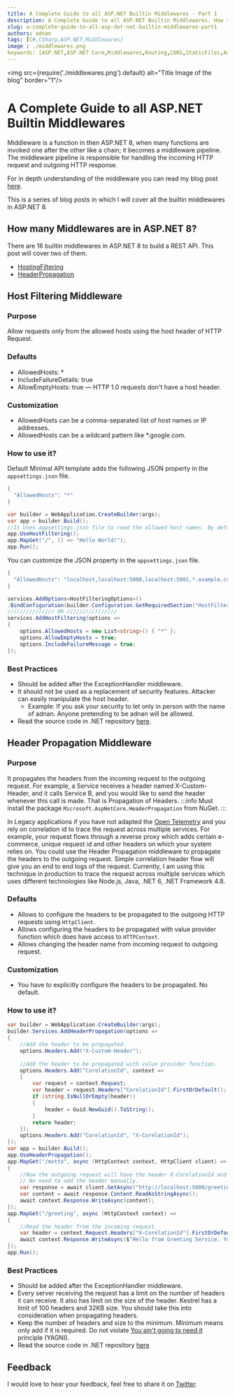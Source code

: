 ```yaml
---
title: A Complete Guide to all ASP.NET Builtin Middlewares - Part 1
description: A Complete Guide to all ASP.NET Builtin Middlewares. How to use them and what are the best practices.
slug: a-complete-guide-to-all-asp-dot-net-builtin-middlewares-part1
authors: adnan 
tags: [C#,CSharp,ASP.NET,Middlewares]
image : ./middlewares.png
keywords: [ASP.NET,ASP.NET Core,Middlewares,Routing,CORS,StaticFiles,Authentication,Authorization,Session,ResponseCaching,ResponseCompression,RequestLocalization,EndpointRouting,HealthChecks,DeveloperExceptionPage,ExceptionHandler,StatusCodePages,StatusCodePagesWithReExec]
---
```

<head>
<meta property="og:image:width" content="1200"/>
<meta property="og:image:height" content="500"/>  
<meta name="twitter:creator" content="@madnan_rafiq" />
<meta name="twitter:card" content="summary_large_image" />
<meta name="twitter:title" content="A Complete Guide to all ASP.NET Builtin Middlewares - Part 1" />
<meta name="twitter:description" content="A Complete Guide to all ASP.NET Builtin Middlewares. How to use them and what are the best practices? " />
</head>

<img src={require('./middlewares.png').default} alt="Title Image of the blog" border="1"/>

# A Complete Guide to all ASP.NET Builtin Middlewares

Middleware is a function in then ASP.NET 8,
when many functions are invoked one after the other like a chain; 
it becomes a middleware pipeline.
The middleware pipeline is responsible for handling the incoming HTTP request and outgoing HTTP response.

For in depth understanding of the middleware
you can read my blog post [here](https://adnanrafiq.com/blog/develop-intuitive-understanding-of-middleware-in-asp-net8/).

This is a series of blog posts in which I will cover all the builtin middlewares in ASP.NET 8. 

<!--truncate-->

## How many Middlewares are in ASP.NET 8?

There are 16 builtin middlewares in ASP.NET 8 to build a REST API. This post will cover two of them.

- [HostingFiltering](#host-filtering-middleware)
- [HeaderPropagation](#header-propagation-middleware)

## Host Filtering Middleware

### Purpose
Allow requests only from the allowed hosts using the host header of HTTP Request.

### Defaults
- AllowedHosts: *
- IncludeFailureDetails: true
- AllowEmptyHosts: true — HTTP 1.0 requests don't have a host header.

### Customization
- AllowedHosts can be a comma-separated list of host names or IP addresses.
- AllowedHosts can be a wildcard pattern like *.google.com.

### How to use it?

Default Minimal API template adds the following JSON property in the `appsettings.json` file.

```csharp Title="appsettings.json"
{
  "AllowedHosts": "*"
}
```

```csharp Title="Using HostFiltering Middleware"
var builder = WebApplication.CreateBuilder(args);
var app = builder.Build();
//It Uses appsettings.json file to read the allowed host names. By default is is * which means all hosts are allowed.
app.UseHostFiltering(); 
app.MapGet("/", () => "Hello World!");
app.Run();
```
You can customize the JSON property in the `appsettings.json` file.
```csharp Title="appsettings.json"
{
  "AllowedHosts": "localhost,localhost:5000,localhost:5001,*.example.com,139.343.3434.3434"
}
```
```csharp Title="Add Options to HostFiltering Middleware"
services.AddOptions<HostFilteringOptions>()
.BindConfiguration(builder.Configuration.GetRequiredSection("HostFilteringOptions").Path);
/////////////// OR ////////////////
services.AddHostFiltering(options =>
{
    options.AllowedHosts = new List<string>() { "*" };
    options.AllowEmptyHosts = true;
    options.IncludeFailureMessage = true;
});

```
### Best Practices
- Should be added after the ExceptionHandler middleware.
- It should not be used as a replacement of security features. Attacker can easily manipulate the host header.
  - Example: If you ask your security to let only in person with the name of adnan. Anyone pretending to be adnan will be allowed.
- Read the source code in .NET repository [here](https://github.com/dotnet/aspnetcore/blob/main/src/Middleware/HostFiltering/src/HostFilteringMiddleware.cs).

## Header Propagation Middleware
### Purpose
It propagates the headers from the incoming request to the outgoing request. 
For example,
a Service receives a header named X-Custom-Header, and it calls Service B, 
and you would like to send the header whenever this call is made.
That is Propagation of Headers.
:::info
Must install the package `Microsoft.AspNetCore.HeaderPropagation` from NuGet.
:::

In Legacy applications if you have not adapted the [Open Telemetry](https://opentelemetry.io/docs/instrumentation/net/getting-started/)
and you rely on correlation id to trace the request across multiple services.
For example,
your request flows through a reverse proxy which adds certain e-commerce, unique request id and other headers
on which your system relies on.
You could use the Header Propagation middleware to propagate the headers to the outgoing request.
Simple correlation header flow will give you an end to end logs of the request.
Currently, I am using this technique in production
to trace the request across multiple services which uses different technologies like Node.js,
Java, .NET 6, .NET Framework 4.8.

### Defaults
- Allows to configure the headers to be propagated to the outgoing HTTP requests using `HttpClient`.
- Allows configuring the headers to be propagated with value provider function which does have access to `HTTPContext`.
- Allows changing the header name from incoming request to outgoing request.

### Customization
- You have to explicitly configure the headers to be propagated. No default.
### How to use it?
```csharp Title="Configure Header Propagation"
var builder = WebApplication.CreateBuilder(args);
builder.Services.AddHeaderPropagation(options =>
{
    //Add the header to be propagated.
    options.Headers.Add("X-Custom-Header");
    
    //Add the header to be propagated with value provider function.
    options.Headers.Add("CorelationId", context =>
    {
        var request = context.Request;
        var header = request.Headers["CorelationId"].FirstOrDefault();
        if (string.IsNullOrEmpty(header))
        {
            header = Guid.NewGuid().ToString();
        }
        return header;
    });
    options.Headers.Add("CorelationId", "X-CorelationId");
});
var app = builder.Build();
app.UseHeaderPropagation();
app.MapGet("/motto", async (HttpContext context, HttpClient client) =>
{
    //Now the outgoing request will have the header X-CorelationId and X-Custom-Header.
    // No need to add the header manually.
    var response = await client.GetAsync("http://localhost:5000/greeting");
    var content = await response.Content.ReadAsStringAsync();
    await context.Response.WriteAsync(content);
});
app.MapGet("/greeting", async (HttpContext context) =>
{
    //Read the header from the incoming request.
    var header = context.Request.Headers["X-CorelationId"].FirstOrDefault();
    await context.Response.WriteAsync($"Hello from Greeting Service. You are using {header}");
});
app.Run();
```
### Best Practices
- Should be added after the ExceptionHandler middleware.
- Every server receiving the request has a limit on the number of headers it can receive. It also has limit on the size of the header. Kestrel has a limit of 100 headers and 32KB size. You should take this into consideration when propagating headers.
- Keep the number of headers and size to the minimum. Minimum means only add if it is required. Do not violate [You ain't going to need it](https://en.wikipedia.org/wiki/You_aren%27t_gonna_need_it) principle (YAGNI).
- Read the source code in .NET repository [here](https://github.com/dotnet/aspnetcore/blob/main/src/Middleware/HeaderPropagation/src/HeaderPropagationMiddleware.cs)



## Feedback
I would love to hear your feedback, feel free to share it on [Twitter](https://twitter.com/madnan_rafiq). 

